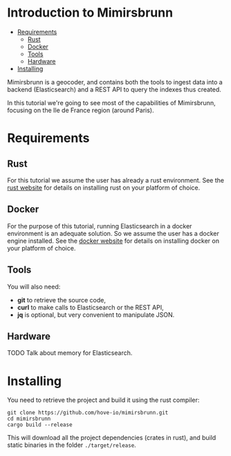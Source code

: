Introduction to Mimirsbrunn
===========================

  * [Requirements](#requirements)
    * [Rust](#rust)
    * [Docker](#docker)
    * [Tools](#tools)
    * [Hardware](#hardware)
  * [Installing](#installing)

Mimirsbrunn is a geocoder, and contains both the tools to ingest data into a backend (Elasticsearch)
and a REST API to query the indexes thus created.

In this tutorial we're going to see most of the capabilities of Mimirsbrunn, focusing on the Ile de
France region (around Paris). 

# Requirements

## Rust

For this tutorial we assume the user has already a rust environment. See the [rust
website](https://www.rust-lang.org/tools/install) for details on installing rust on your platform of
choice. 

## Docker

For the purpose of this tutorial, running Elasticsearch in a docker environment is an adequate
solution. So we assume the user has a docker engine installed. See the [docker
website](https://docs.docker.com/engine/install/) for details on installing docker on your platform
of choice.

## Tools

You will also need:
* **git** to retrieve the source code,
* **curl** to make calls to Elasticsearch or the REST API,
* **jq** is optional, but very convenient to manipulate JSON.

## Hardware 

TODO Talk about memory for Elasticsearch.

# Installing

You need to retrieve the project and build it using the rust compiler:

```
git clone https://github.com/hove-io/mimirsbrunn.git
cd mimirsbrunn
cargo build --release
```

This will download all the project dependencies (crates in rust), and build static binaries in
the folder `./target/release`. 

